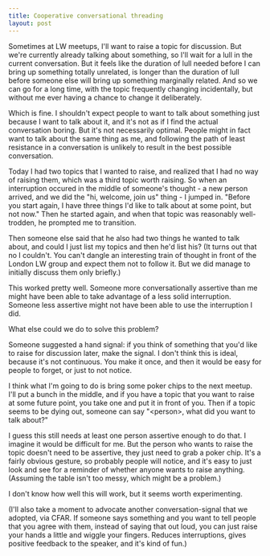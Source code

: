 ```yaml
---
title: Cooperative conversational threading
layout: post
---
```

Sometimes at LW meetups, I'll want to raise a topic for discussion. But we're currently already talking about something, so I'll wait for a lull in the current conversation. But it feels like the duration of lull needed before I can bring up something totally unrelated, is longer than the duration of lull before someone else will bring up something marginally related. And so we can go for a long time, with the topic frequently changing incidentally, but without me ever having a chance to change it deliberately.

Which is fine. I shouldn't expect people to want to talk about something just because I want to talk about it, and it's not as if I find the actual conversation boring. But it's not necessarily optimal. People might in fact want to talk about the same thing as me, and following the path of least resistance in a conversation is unlikely to result in the best possible conversation.

Today I had two topics that I wanted to raise, and realized that I had no way of raising them, which was a third topic worth raising. So when an interruption occured in the middle of someone's thought - a new person arrived, and we did the "hi, welcome, join us" thing - I jumped in. "Before you start again, I have three things I'd like to talk about at some point, but not now." Then he started again, and when that topic was reasonably well-trodden, he prompted me to transition.

Then someone else said that he also had two things he wanted to talk about, and could I just list my topics and then he'd list his? (It turns out that no I couldn't. You can't dangle an interesting train of thought in front of the London LW group and expect them not to follow it. But we did manage to initially discuss them only briefly.)

This worked pretty well. Someone more conversationally assertive than me might have been able to take advantage of a less solid interruption. Someone less assertive might not have been able to use the interruption I did.

What else could we do to solve this problem?

Someone suggested a hand signal: if you think of something that you'd like to raise for discussion later, make the signal. I don't think this is ideal, because it's not continuous. You make it once, and then it would be easy for people to forget, or just to not notice.

I think what I'm going to do is bring some poker chips to the next meetup. I'll put a bunch in the middle, and if you have a topic that you want to raise at some future point, you take one and put it in front of you. Then if a topic seems to be dying out, someone can say "&lt;person&gt;, what did you want to talk about?"

I guess this still needs at least one person assertive enough to do that. I imagine it would be difficult for me. But the person who wants to raise the topic doesn't need to be assertive, they just need to grab a poker chip. It's a fairly obvious gesture, so probably people will notice, and it's easy to just look and see for a reminder of whether anyone wants to raise anything. (Assuming the table isn't too messy, which might be a problem.)

I don't know how well this will work, but it seems worth experimenting.

(I'll also take a moment to advocate another conversation-signal that we adopted, via CFAR. If someone says something and you want to tell people that you agree with them, instead of saying that out loud, you can just raise your hands a little and wiggle your fingers. Reduces interruptions, gives positive feedback to the speaker, and it's kind of fun.)
